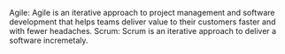 Agile: Agile is an iterative approach to project management and software development that helps teams deliver 
   value to their customers faster and with fewer headaches. 
Scrum: Scrum is an iterative approach to deliver a software incremetaly.
